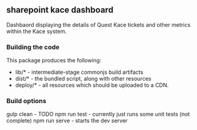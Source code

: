 ## sharepoint kace dashboard

Dashbaord displaying the details of Quest Kace tickets and other metrics within the Kace system.

### Building the code

This package produces the following:

* lib/* - intermediate-stage commonjs build artifacts
* dist/* - the bundled script, along with other resources
* deploy/* - all resources which should be uploaded to a CDN.

### Build options

gulp clean - TODO
npm run test - currently just runs some unit tests (not complete)
npm run serve - starts the dev server

